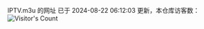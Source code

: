 IPTV.m3u 的网址 已于 2024-08-22 06:12:03 更新，本仓库访客数：![Visitor's Count](https://profile-counter.glitch.me/hero1898_tv/count.svg)
